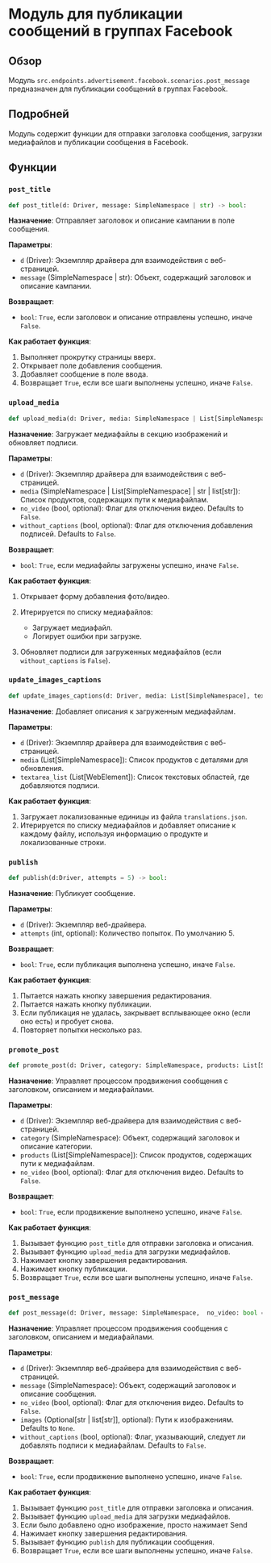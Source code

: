 # Модуль для публикации сообщений в группах Facebook

## Обзор

Модуль `src.endpoints.advertisement.facebook.scenarios.post_message` предназначен для публикации сообщений в группах Facebook.

## Подробней

Модуль содержит функции для отправки заголовка сообщения, загрузки медиафайлов и публикации сообщения в Facebook.

## Функции

### `post_title`

```python
def post_title(d: Driver, message: SimpleNamespace | str) -> bool:
```

**Назначение**: Отправляет заголовок и описание кампании в поле сообщения.

**Параметры**:

*   `d` (Driver): Экземпляр драйвера для взаимодействия с веб-страницей.
*   `message` (SimpleNamespace | str): Объект, содержащий заголовок и описание кампании.

**Возвращает**:

*   `bool`: `True`, если заголовок и описание отправлены успешно, иначе `False`.

**Как работает функция**:

1.  Выполняет прокрутку страницы вверх.
2.  Открывает поле добавления сообщения.
3.  Добавляет сообщение в поле ввода.
4.  Возвращает `True`, если все шаги выполнены успешно, иначе `False`.

### `upload_media`

```python
def upload_media(d: Driver, media: SimpleNamespace | List[SimpleNamespace] | str | list[str],   no_video: bool = False, without_captions:bool = False) -> bool:
```

**Назначение**: Загружает медиафайлы в секцию изображений и обновляет подписи.

**Параметры**:

*   `d` (Driver): Экземпляр драйвера для взаимодействия с веб-страницей.
*   `media` (SimpleNamespace | List[SimpleNamespace] | str | list[str]): Список продуктов, содержащих пути к медиафайлам.
*   `no_video` (bool, optional): Флаг для отключения видео. Defaults to `False`.
*   `without_captions` (bool, optional): Флаг для отключения добавления подписей. Defaults to `False`.

**Возвращает**:

*   `bool`: `True`, если медиафайлы загружены успешно, иначе `False`.

**Как работает функция**:

1.  Открывает форму добавления фото/видео.
2.  Итерируется по списку медиафайлов:

    *   Загружает медиафайл.
    *   Логирует ошибки при загрузке.
3.  Обновляет подписи для загруженных медиафайлов (если `without_captions` is `False`).

### `update_images_captions`

```python
def update_images_captions(d: Driver, media: List[SimpleNamespace], textarea_list: List[WebElement]) -> None:
```

**Назначение**: Добавляет описания к загруженным медиафайлам.

**Параметры**:

*   `d` (Driver): Экземпляр драйвера для взаимодействия с веб-страницей.
*   `media` (List[SimpleNamespace]): Список продуктов с деталями для обновления.
*   `textarea_list` (List[WebElement]): Список текстовых областей, где добавляются подписи.

**Как работает функция**:

1.  Загружает локализованные единицы из файла `translations.json`.
2.  Итерируется по списку медиафайлов и добавляет описание к каждому файлу, используя информацию о продукте и локализованные строки.

### `publish`

```python
def publish(d:Driver, attempts = 5) -> bool:
```

**Назначение**: Публикует сообщение.

**Параметры**:

*   `d` (Driver): Экземпляр веб-драйвера.
*   `attempts` (int, optional): Количество попыток. По умолчанию 5.

**Возвращает**:

*   `bool`: `True`, если публикация выполнена успешно, иначе `False`.

**Как работает функция**:

1.  Пытается нажать кнопку завершения редактирования.
2.  Пытается нажать кнопку публикации.
3.  Если публикация не удалась, закрывает всплывающее окно (если оно есть) и пробует снова.
4.  Повторяет попытки несколько раз.

### `promote_post`

```python
def promote_post(d: Driver, category: SimpleNamespace, products: List[SimpleNamespace], no_video: bool = False) -> bool:
```

**Назначение**: Управляет процессом продвижения сообщения с заголовком, описанием и медиафайлами.

**Параметры**:

*   `d` (Driver): Экземпляр веб-драйвера для взаимодействия с веб-страницей.
*   `category` (SimpleNamespace): Объект, содержащий заголовок и описание категории.
*   `products` (List[SimpleNamespace]): Список продуктов, содержащих пути к медиафайлам.
*   `no_video` (bool, optional): Флаг для отключения видео. Defaults to `False`.

**Возвращает**:

*   `bool`: `True`, если продвижение выполнено успешно, иначе `False`.

**Как работает функция**:

1.  Вызывает функцию `post_title` для отправки заголовка и описания.
2.  Вызывает функцию `upload_media` для загрузки медиафайлов.
3.  Нажимает кнопку завершения редактирования.
4.  Нажимает кнопку публикации.
5.  Возвращает `True`, если все шаги выполнены успешно, иначе `False`.

### `post_message`

```python
def post_message(d: Driver, message: SimpleNamespace,  no_video: bool = False,  images:Optional[str | list[str]] = None, without_captions:bool = False) -> bool:
```

**Назначение**: Управляет процессом продвижения сообщения с заголовком, описанием и медиафайлами.

**Параметры**:

*   `d` (Driver): Экземпляр веб-драйвера для взаимодействия с веб-страницей.
*   `message` (SimpleNamespace): Объект, содержащий заголовок и описание сообщения.
*   `no_video` (bool, optional): Флаг для отключения видео. Defaults to `False`.
*    `images` (Optional[str | list[str]], optional): Пути к изображениям. Defaults to `None`.
*   `without_captions` (bool, optional): Флаг, указывающий, следует ли добавлять подписи к медиафайлам. Defaults to `False`.

**Возвращает**:

*   `bool`: `True`, если продвижение выполнено успешно, иначе `False`.

**Как работает функция**:

1.  Вызывает функцию `post_title` для отправки заголовка и описания.
2.  Вызывает функцию `upload_media` для загрузки медиафайлов.
3.   Если было добавлено одно изображение, просто нажимает Send
4.  Нажимает кнопку завершения редактирования.
5.  Вызывает функцию `publish` для публикации сообщения.
6.  Возвращает `True`, если все шаги выполнены успешно, иначе `False`.